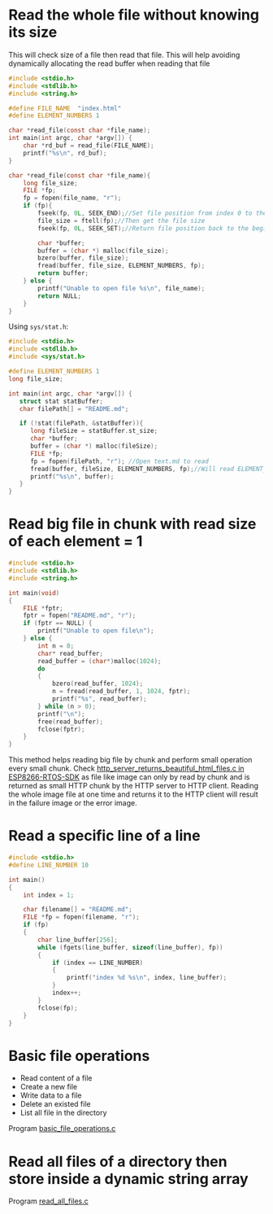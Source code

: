 # Read the whole file without knowing its size
This will check size of a file then read that file. This will help avoiding dynamically allocating the read buffer when reading that file
```c
#include <stdio.h>
#include <stdlib.h>
#include <string.h>

#define FILE_NAME  "index.html" 
#define ELEMENT_NUMBERS 1

char *read_file(const char *file_name);
int main(int argc, char *argv[]) {
    char *rd_buf = read_file(FILE_NAME);
    printf("%s\n", rd_buf);
}	

char *read_file(const char *file_name){
    long file_size;
    FILE *fp;
	fp = fopen(file_name, "r");
	if (fp){
		fseek(fp, 0L, SEEK_END);//Set file position from index 0 to the end of file
		file_size = ftell(fp);//Then get the file size
		fseek(fp, 0L, SEEK_SET);//Return file position back to the beginning

		char *buffer;
		buffer = (char *) malloc(file_size);
		bzero(buffer, file_size);
		fread(buffer, file_size, ELEMENT_NUMBERS, fp);
        return buffer;
	} else {
        printf("Unable to open file %s\n", file_name);
        return NULL;
    }
}
```

Using ``sys/stat.h``:

```c
#include <stdio.h>
#include <stdlib.h>
#include <sys/stat.h>

#define ELEMENT_NUMBERS 1
long file_size;

int main(int argc, char *argv[]) {
   struct stat statBuffer;
   char filePath[] = "README.md";

   if (!stat(filePath, &statBuffer)){
      long fileSize = statBuffer.st_size;
      char *buffer;
      buffer = (char *) malloc(fileSize);
      FILE *fp;
      fp = fopen(filePath, "r"); //Open text.md to read
      fread(buffer, fileSize, ELEMENT_NUMBERS, fp);//Will read ELEMENT_NUMBERS*READ_SIZE from fp
      printf("%s\n", buffer);
   }   
}	
```

# Read big file in chunk with read size of each element = 1

```c
#include <stdio.h>
#include <stdlib.h>
#include <string.h>

int main(void)
{
    FILE *fptr;
    fptr = fopen("README.md", "r");
    if (fptr == NULL) {
		printf("Unable to open file\n");
	} else {
        int n = 0;
        char* read_buffer;
        read_buffer = (char*)malloc(1024);
        do
        {
            bzero(read_buffer, 1024);
            n = fread(read_buffer, 1, 1024, fptr);
            printf("%s", read_buffer);
        } while (n > 0);
        printf("\n");
        free(read_buffer);
        fclose(fptr);
    }
}
```

This method helps reading big file by chunk and perform small operation every small chunk. Check [http_server_returns_beautiful_html_files.c in ESP8266-RTOS-SDK](https://github.com/TranPhucVinh/ESP8266-RTOS-SDK/blob/main/Applicaton%20layer/HTTP/http_server_returns_beautiful_html_files.c) as file like image can only by read by chunk and is returned as small HTTP chunk by the HTTP server to HTTP client. Reading the whole image file at one time and returns it to the HTTP client will result in the failure image or the error image.

# Read a specific line of a line

```c
#include <stdio.h>
#define LINE_NUMBER 10

int main()
{
    int index = 1;

    char filename[] = "README.md";
    FILE *fp = fopen(filename, "r");
    if (fp)
    {
        char line_buffer[256];
        while (fgets(line_buffer, sizeof(line_buffer), fp))
        {
            if (index == LINE_NUMBER)
            {
                printf("index %d %s\n", index, line_buffer);
            }
            index++;
        }
        fclose(fp);
    }
}
```

# Basic file operations

* Read content of a file
* Create a new file
* Write data to a file
* Delete an existed file
* List all file in the directory

Program [basic_file_operations.c](basic_file_operations.c)

# Read all files of a directory then store inside a dynamic string array
 
Program [read_all_files.c](read_all_files.c)
